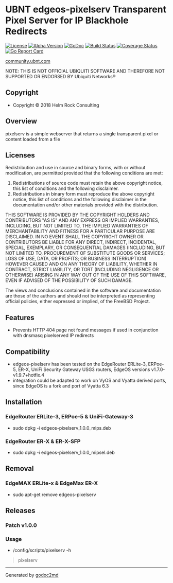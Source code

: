 # UBNT edgeos-pixelserv Transparent Pixel Server for IP Blackhole Redirects

[![License](https://img.shields.io/badge/license-BSD-blue.svg)](https://github.com/britannic/pixelserv/blob/master/LICENSE.txt) [![Alpha  Version](https://img.shields.io/badge/version-v0.06-green.svg)](https://github.com/britannic/pixelserv) [![GoDoc](https://godoc.org/github.com/britannic/pixelserv?status.svg)](https://godoc.org/github.com/britannic/pixelserv) [![Build Status](https://travis-ci.org/britannic/pixelserv.svg?branch=master)](https://travis-ci.org/britannic/pixelserv) [![Coverage Status](https://coveralls.io/repos/github/britannic/pixelserv/badge.svg?branch=master)](https://coveralls.io/github/britannic/pixelserv?branch=master) [![Go Report Card](https://goreportcard.com/badge/gojp/goreportcard)](https://goreportcard.com/report/github.com/britannic/pixelserv)

[community.ubnt.com](https://community.ubnt.com/t5/EdgeMAX/Self-Installer-to-configure-Ad-Server-and-pixelserv-Blocking/td-p/1337892)

NOTE: THIS IS NOT OFFICIAL UBIQUITI SOFTWARE AND THEREFORE NOT SUPPORTED OR ENDORSED BY Ubiquiti Networks®

## Copyright

* Copyright © 2018 Helm Rock Consulting

## Overview

pixelserv is a simple webserver that returns a single transparent pixel or content loaded from a file

## Licenses

Redistribution and use in source and binary forms, with or without
modification, are permitted provided that the following conditions are met:

1. Redistributions of source code must retain the above copyright notice, this
   list of conditions and the following disclaimer.
1. Redistributions in binary form must reproduce the above copyright notice,
   this list of conditions and the following disclaimer in the documentation
   and/or other materials provided with the distribution.

THIS SOFTWARE IS PROVIDED BY THE COPYRIGHT HOLDERS AND CONTRIBUTORS "AS IS" AND
ANY EXPRESS OR IMPLIED WARRANTIES, INCLUDING, BUT NOT LIMITED TO, THE IMPLIED
WARRANTIES OF MERCHANTABILITY AND FITNESS FOR A PARTICULAR PURPOSE ARE
DISCLAIMED. IN NO EVENT SHALL THE COPYRIGHT OWNER OR CONTRIBUTORS BE LIABLE FOR
ANY DIRECT, INDIRECT, INCIDENTAL, SPECIAL, EXEMPLARY, OR CONSEQUENTIAL DAMAGES
(INCLUDING, BUT NOT LIMITED TO, PROCUREMENT OF SUBSTITUTE GOODS OR SERVICES;
LOSS OF USE, DATA, OR PROFITS; OR BUSINESS INTERRUPTION) HOWEVER CAUSED AND
ON ANY THEORY OF LIABILITY, WHETHER IN CONTRACT, STRICT LIABILITY, OR TORT
(INCLUDING NEGLIGENCE OR OTHERWISE) ARISING IN ANY WAY OUT OF THE USE OF THIS
SOFTWARE, EVEN IF ADVISED OF THE POSSIBILITY OF SUCH DAMAGE.

The views and conclusions contained in the software and documentation are those
of the authors and should not be interpreted as representing official policies,
either expressed or implied, of the FreeBSD Project.

## Features

* Prevents HTTP 404 page not found messages if used in conjunction with dnsmasq pixelserved IP redirects

## Compatibility

* edgeos-pixelserv has been tested on the EdgeRouter ERLite-3, ERPoe-5, ER-X, UniFi Security Gateway USG3 routers, EdgeOS versions v1.7.0-v1.9.7+hotfix.4
* integration could be adapted to work on VyOS and Vyatta derived ports, since  EdgeOS is a fork and port of Vyatta 6.3

## Installation

### EdgeRouter ERLite-3, ERPoe-5 & UniFi-Gateway-3

* sudo dpkg -i edgeos-pixelserv_1.0.0_mips.deb

### EdgeRouter ER-X & ER-X-SFP

* sudo dpkg -i edgeos-pixelserv_1.0.0_mipsel.deb

## Removal

### EdgeMAX ERLite-x & EdgeMax ER-X

* sudo apt-get remove edgeos-pixelserv

## Releases

### Patch v1.0.0

### Usage

* /config/scripts/pixelserv -h


> pixelserv





- - -
Generated by [godoc2md](http://godoc.org/github.com/davecheney/godoc2md)
